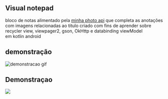 ## Visual notepad
 bloco de notas  alimentado pela [minha photo api](https://github.com/ecrseer/VisualNotepad-api-expressjs) que completa as anotações com imagens 
relacionadas ao titulo criado com fins de aprender sobre 
recycler view, viewpager2, gson, OkHttp e databinding viewModel  
em kotlin android

## demonstração
![demonstracao gif](https://raw.githubusercontent.com/ecrseer/note-completion-kotlin/faseDois/assets/demo.gif)

## Demonstraçao

<img src="https://raw.githubusercontent.com/z21E221E3GRPEDS01C2N2P1/Libfy/main/2.documentation/demo.gif">
